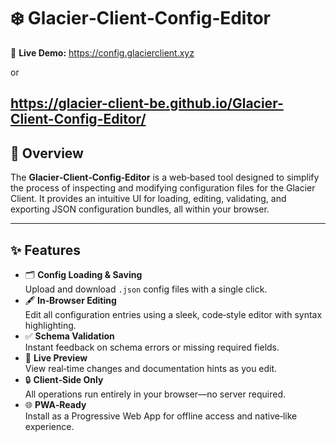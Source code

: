 # ❄️ Glacier‑Client‑Config‑Editor

🔗 **Live Demo:** https://config.glacierclient.xyz

or

https://glacier-client-be.github.io/Glacier-Client-Config-Editor/
---

## 📖 Overview

The **Glacier‑Client‑Config‑Editor** is a web‑based tool designed to simplify the process of inspecting and modifying configuration files for the Glacier Client. It provides an intuitive UI for loading, editing, validating, and exporting JSON configuration bundles, all within your browser.

---

## ✨ Features

- 🗂️ **Config Loading & Saving**  
  Upload and download `.json` config files with a single click.  
- 🖋️ **In‑Browser Editing**  
  Edit all configuration entries using a sleek, code‑style editor with syntax highlighting.  
- ✅ **Schema Validation**  
  Instant feedback on schema errors or missing required fields.  
- 🔄 **Live Preview**  
  View real‑time changes and documentation hints as you edit.  
- 🔒 **Client‑Side Only**  
  All operations run entirely in your browser—no server required.  
- 🌐 **PWA‑Ready**  
  Install as a Progressive Web App for offline access and native‑like experience.
